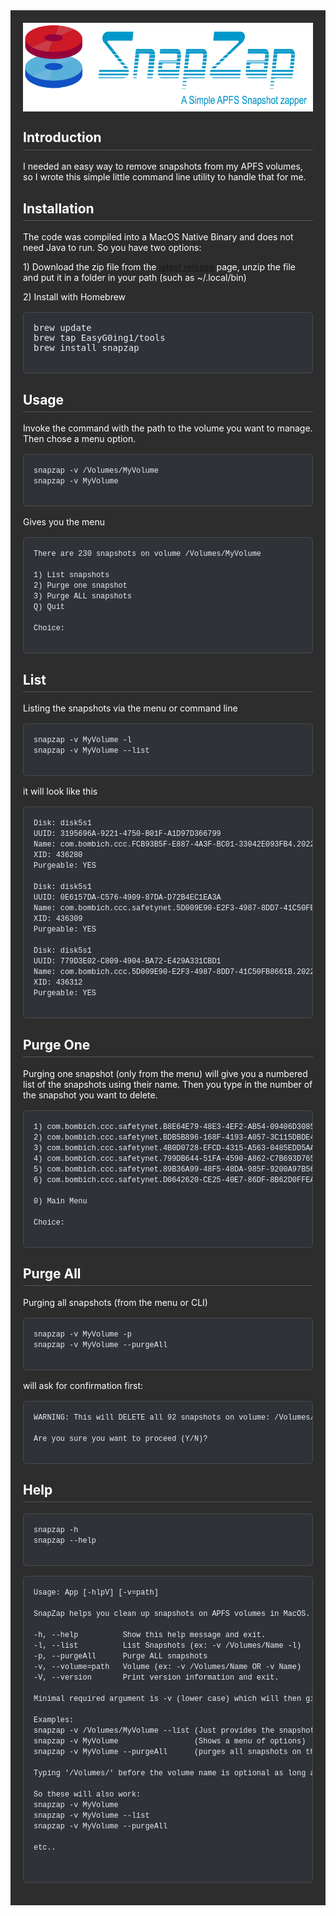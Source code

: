 <div style="background-color:#2d2d2d; padding:20px; color:#fff;">
  <img src="Graphics/Banner.png" alt="Banner"
       width="600" height="142"
       style="display:block; margin:0 auto; width:600px; height:142px;">

<h2 id="toc_0" style="border-bottom:1px solid rgba(255,255,255,.2); padding-bottom:.3em;">Introduction</h2>
  <p>I needed an easy way to remove snapshots from my APFS volumes, so I wrote this simple little command line utility to handle that for me.</p>

<h2 id="toc_1" style="border-bottom:1px solid rgba(255,255,255,.2); padding-bottom:.3em;">Installation</h2>
  <p>The code was compiled into a MacOS Native Binary and does not need Java to run. So you have two options:</p>
<p>1) Download the zip file from the <a href="https://github.com/EasyG0ing1/SnapZap/releases/latest">latest release</a> page, unzip the file and put it in a folder in your path (such as ~/.local/bin)</p>
<p>2) Install with Homebrew</p>

<pre style="background:#2f3337; color:#e6edf3; padding:16px; border-radius:6px; overflow:auto; border:1px solid rgba(255,255,255,.12); margin:16px 0;">
brew update
brew tap EasyG0ing1/tools
brew install snapzap
  </pre>


<h2 id="toc_2" style="border-bottom:1px solid rgba(255,255,255,.2); padding-bottom:.3em;">Usage</h2>
  <p>Invoke the command with the path to the volume you want to manage. Then chose a menu option.</p>

  <pre style="background:#2f3337; color:#e6edf3; padding:16px; border-radius:6px; overflow:auto; border:1px solid rgba(255,255,255,.12); margin:16px 0;">
<code style="white-space:pre; font-family:ui-monospace, SFMono-Regular, Menlo, Monaco, Consolas, 'Liberation Mono','Courier New', monospace;">snapzap -v /Volumes/MyVolume
snapzap -v MyVolume</code>
  </pre>

  <p>Gives you the menu</p>

  <pre style="background:#2f3337; color:#e6edf3; padding:16px; border-radius:6px; overflow:auto; border:1px solid rgba(255,255,255,.12); margin:16px 0;">
<code style="white-space:pre; font-family:ui-monospace, SFMono-Regular, Menlo, Monaco, Consolas, 'Liberation Mono','Courier New', monospace;">There are 230 snapshots on volume /Volumes/MyVolume

1) List snapshots
2) Purge one snapshot
3) Purge ALL snapshots
Q) Quit

Choice:</code>
  </pre>

<h2 id="toc_3" style="border-bottom:1px solid rgba(255,255,255,.2); padding-bottom:.3em;">List</h2>
  <p>Listing the snapshots via the menu or command line</p>

  <pre style="background:#2f3337; color:#e6edf3; padding:16px; border-radius:6px; overflow:auto; border:1px solid rgba(255,255,255,.12); margin:16px 0;">
<code style="white-space:pre; font-family:ui-monospace, SFMono-Regular, Menlo, Monaco, Consolas, 'Liberation Mono','Courier New', monospace;">snapzap -v MyVolume -l
snapzap -v MyVolume --list</code>
  </pre>

  <p>it will look like this</p>

  <pre style="background:#2f3337; color:#e6edf3; padding:16px; border-radius:6px; overflow:auto; border:1px solid rgba(255,255,255,.12); margin:16px 0;">
<code style="white-space:pre; font-family:ui-monospace, SFMono-Regular, Menlo, Monaco, Consolas, 'Liberation Mono','Courier New', monospace;">Disk: disk5s1
UUID: 3195696A-9221-4750-B01F-A1D97D366799
Name: com.bombich.ccc.FCB93B5F-E887-4A3F-BC01-33042E093FB4.2022-12-09-060559
XID: 436280
Purgeable: YES

Disk: disk5s1
UUID: 0E6157DA-C576-4909-87DA-D72B4EC1EA3A
Name: com.bombich.ccc.safetynet.5D009E90-E2F3-4987-8DD7-41C50FB8661B.2022-12-09-074901
XID: 436309
Purgeable: YES

Disk: disk5s1
UUID: 779D3E02-C809-4904-BA72-E429A331CBD1
Name: com.bombich.ccc.5D009E90-E2F3-4987-8DD7-41C50FB8661B.2022-12-09-074901
XID: 436312
Purgeable: YES</code>
  </pre>

<h2 id="toc_4" style="border-bottom:1px solid rgba(255,255,255,.2); padding-bottom:.3em;">Purge One</h2>
  <p>Purging one snapshot (only from the menu) will give you a numbered list of the snapshots using their name. Then you type in the number of the snapshot you want to delete.</p>

  <pre style="background:#2f3337; color:#e6edf3; padding:16px; border-radius:6px; overflow:auto; border:1px solid rgba(255,255,255,.12); margin:16px 0;">
<code style="white-space:pre; font-family:ui-monospace, SFMono-Regular, Menlo, Monaco, Consolas, 'Liberation Mono','Courier New', monospace;">1) com.bombich.ccc.safetynet.B8E64E79-48E3-4EF2-AB54-09406D30855D.2022-12-03-053852
2) com.bombich.ccc.safetynet.BDB5B896-168F-4193-A057-3C115DBDE46B.2022-12-03-062403
3) com.bombich.ccc.safetynet.4B0D0728-EFCD-4315-A563-0485EDD5AA95.2022-12-03-081235
4) com.bombich.ccc.safetynet.799DB644-51FA-4590-A862-C7B693D765CC.2022-12-03-121845
5) com.bombich.ccc.safetynet.89B36A99-48F5-48DA-985F-9200A97B5632.2022-12-03-133147
6) com.bombich.ccc.safetynet.D0642620-CE25-40E7-86DF-8B62D0FFEA91.2022-12-03-155648

0) Main Menu

Choice: </code>
  </pre>

<h2 id="toc_5" style="border-bottom:1px solid rgba(255,255,255,.2); padding-bottom:.3em;">Purge All</h2>
  <p>Purging all snapshots (from the menu or CLI)</p>

  <pre style="background:#2f3337; color:#e6edf3; padding:16px; border-radius:6px; overflow:auto; border:1px solid rgba(255,255,255,.12); margin:16px 0;">
<code style="white-space:pre; font-family:ui-monospace, SFMono-Regular, Menlo, Monaco, Consolas, 'Liberation Mono','Courier New', monospace;">snapzap -v MyVolume -p
snapzap -v MyVolume --purgeAll</code>
  </pre>

  <p>will ask for confirmation first:</p>

  <pre style="background:#2f3337; color:#e6edf3; padding:16px; border-radius:6px; overflow:auto; border:1px solid rgba(255,255,255,.12); margin:16px 0;">
<code style="white-space:pre; font-family:ui-monospace, SFMono-Regular, Menlo, Monaco, Consolas, 'Liberation Mono','Courier New', monospace;">WARNING: This will DELETE all 92 snapshots on volume: /Volumes/Storage

Are you sure you want to proceed (Y/N)? </code>
  </pre>

<h2 id="toc_6" style="border-bottom:1px solid rgba(255,255,255,.2); padding-bottom:.3em;">Help</h2>

  <pre style="background:#2f3337; color:#e6edf3; padding:16px; border-radius:6px; overflow:auto; border:1px solid rgba(255,255,255,.12); margin:16px 0;">
<code style="white-space:pre; font-family:ui-monospace, SFMono-Regular, Menlo, Monaco, Consolas, 'Liberation Mono','Courier New', monospace;">snapzap -h
snapzap --help</code>
  </pre>

  <pre style="background:#2f3337; color:#e6edf3; padding:16px; border-radius:6px; overflow:auto; border:1px solid rgba(255,255,255,.12); margin:16px 0;">
<code style="white-space:pre; font-family:ui-monospace, SFMono-Regular, Menlo, Monaco, Consolas, 'Liberation Mono','Courier New', monospace;">Usage: App [-hlpV] [-v=path]

SnapZap helps you clean up snapshots on APFS volumes in MacOS.

-h, --help          Show this help message and exit.
-l, --list          List Snapshots (ex: -v /Volumes/Name -l)
-p, --purgeAll      Purge ALL snapshots
-v, --volume=path   Volume (ex: -v /Volumes/Name OR -v Name)
-V, --version       Print version information and exit.

Minimal required argument is -v (lower case) which will then give you a menu of options.

Examples:
snapzap -v /Volumes/MyVolume --list (Just provides the snapshot list)
snapzap -v MyVolume                 (Shows a menu of options)
snapzap -v MyVolume --purgeAll      (purges all snapshots on the volume after you confirm)

Typing '/Volumes/' before the volume name is optional as long as the volume exists in /Volumes

So these will also work:
snapzap -v MyVolume
snapzap -v MyVolume --list
snapzap -v MyVolume --purgeAll

etc..
</code>
  </pre>
</div>
